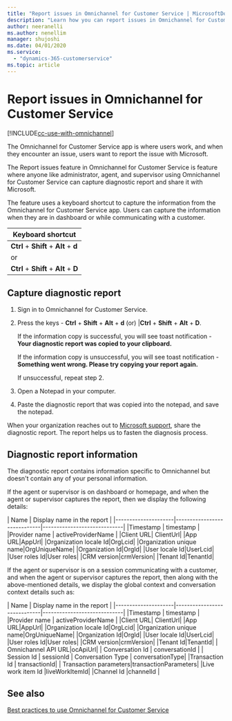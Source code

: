 ```yaml
---
title: "Report issues in Omnichannel for Customer Service | MicrosoftDocs"
description: "Learn how you can report issues in Omnichannel for Customer Service to when you raise a support ticket with Microsoft."
author: neeranelli
ms.author: nenellim
manager: shujoshi
ms.date: 04/01/2020
ms.service: 
  - "dynamics-365-customerservice"
ms.topic: article
---
```


# Report issues in Omnichannel for Customer Service

[!INCLUDE[cc-use-with-omnichannel](../includes/cc-use-with-omnichannel.md)]

The Omnichannel for Customer Service app is where users work, and when they encounter an issue, users want to report the issue with Microsoft. 

The Report issues feature in Omnichannel for Customer Service is feature where anyone like administrator, agent, and supervisor using Omnichannel for Customer Service can capture diagnostic report and share it with Microsoft.

The feature uses a keyboard shortcut to capture the information from the Omnichannel for Customer Service app. Users can capture the information when they are in dashboard or while communicating with a customer.

| Keyboard shortcut |
|-------------------------|
| **Ctrl** + **Shift** + **Alt** + **d** | 
| or |
|**Ctrl** + **Shift** + **Alt** + **D** |

## Capture diagnostic report

1. Sign in to Omnichannel for Customer Service.

2. Press the keys - **Ctrl** + **Shift** + **Alt** + **d** (or) |**Ctrl** + **Shift** + **Alt** + **D**. 

    If the information copy is successful, you will see toast notification - **Your diagnostic report was copied to your clipboard.**

    If the information copy is unsuccessful, you will see toast notification - **Something went wrong. Please try copying your report again.**

    If unsuccessful, repeat step 2.

4. Open a Notepad in your computer.

5. Paste the diagnostic report that was copied into the notepad, and save the notepad.

When your organization reaches out to [Microsoft support](https://docs.microsoft.com/power-platform/admin/get-help-support), share the diagnostic report. The report helps us to fasten the diagnosis process.

## Diagnostic report information

The diagnostic report contains information specific to Omnichannel but doesn't contain any of your personal information.

If the agent or supervisor is on dashboard or homepage, and when the agent or supervisor captures the report, then we display the following details:

| Name | Display name in the report |
|---------------------|-----------------------------|-----------------------------|
|Timestamp | timestamp |
|Provider name | activeProviderName |
|Client URL| ClientUrl| 
|App URL|AppUrl| 
|Organization locale Id|OrgLcid| 
|Organization unique name|OrgUniqueName| 
|Organization Id|OrgId| 
|User locale Id|UserLcid|
|User roles Id|User roles|
|CRM version|crmVersion|
|Tenant Id|TenantId|


If the agent or supervisor is on a session communicating with a customer, and when the agent or supervisor captures the report, then along with the above-mentioned details, we display the global context and conversation context details such as:

| Name | Display name in the report |
|---------------------|-----------------------------|-----------------------------|
|Timestamp | timestamp |
|Provider name | activeProviderName |
|Client URL| ClientUrl| 
|App URL|AppUrl| 
|Organization locale Id|OrgLcid| 
|Organization unique name|OrgUniqueName| 
|Organization Id|OrgId| 
|User locale Id|UserLcid|
|User roles Id|User roles|
|CRM version|crmVersion|
|Tenant Id|TenantId|
| Omnichannel API URL|ocApiUrl|
| Conversation Id | conversationId |
| Session Id | sessionId
| Conversation Type | conversationType|
|Transaction Id | transactionId|
| Transaction parameters|transactionParameters|
|Live work item Id |liveWorkItemId|
|Channel Id |channelId |

## See also

[Best practices to use Omnichannel for Customer Service](best-practices.md)